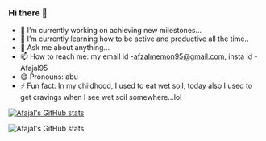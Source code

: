 ### Hi there 👋

<!--
**Afajal95/Afajal95** is a ✨ _special_ ✨ repository because its `README.md` (this file) appears on your GitHub profile.

Here are some ideas to get you started:-->

- 🔭 I’m currently working on achieving new milestones...
- 🌱 I’m currently learning how to be active and productive all the time..
- 💬 Ask me about anything...
- 📫 How to reach me: my email id -afzalmemon95@gmail.com, insta id -Afajal95
- 😄 Pronouns: abu
- ⚡ Fun fact: In my childhood, I used to eat wet soil, today also I used to get cravings when I see wet soil somewhere...lol



[![Afajal's GitHub stats](https://github-readme-stats.vercel.app/api?username=Afajal95)](https://github.com/Afajal95/github-readme-stats)

![Afajal's GitHub stats](https://github-readme-stats.vercel.app/api?username=Afajal95&show_icons=true)

